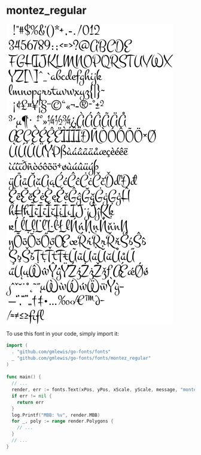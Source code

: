 # montez_regular

![montez_regular](montez_regular.png)

To use this font in your code, simply import it:

```go
import (
  . "github.com/gmlewis/go-fonts/fonts"
  _ "github.com/gmlewis/go-fonts/fonts/montez_regular"
)

func main() {
  // ...
  render, err := fonts.Text(xPos, yPos, xScale, yScale, message, "montez_regular", Center)
  if err != nil {
    return err
  }
  log.Printf("MBB: %v", render.MBB)
  for _, poly := range render.Polygons {
    // ...
  }
  // ...
}
```
